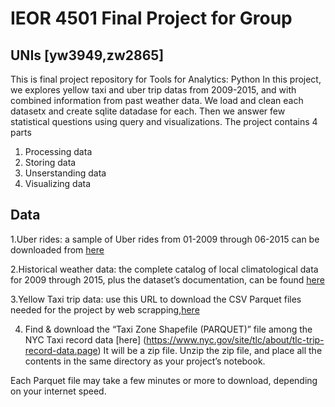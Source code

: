 # IEOR 4501 Final Project for Group 
## UNIs [yw3949,zw2865]
This is final project repository for Tools for Analytics: Python
In this project, we explores yellow taxi and uber trip datas from 2009-2015, and with combined information from past weather data.
We load and clean each datasetx and create sqlite datadase for each. Then we answer few statistical questions using query and visualizations.
The project contains 4 parts
1. Processing data
2. Storing data
3. Unserstanding data
4. Visualizing data

## Data 
1.Uber rides: a sample of Uber rides from 01-2009 through 06-2015 can be downloaded from [here](https://drive.google.com/file/d/1F7D82w1D5151GXCR6BTEk7mNQ_YnPNDk/view?usp=sharing)

2.Historical weather data: the complete catalog of local climatological data for 2009 through 2015, plus the dataset’s documentation, can be found [here](https://drive.google.com/drive/folders/1I_Cj3RFHRGcQjb5Gas06buqRbKodIwKC?usp=sharing)

3.Yellow Taxi trip data: use this URL to download the CSV Parquet files needed for the project by web scrapping,[here](https://www1.nyc.gov/site/tlc/about/tlc-trip-record-data.page)

4. Find & download the “Taxi Zone Shapefile (PARQUET)” file among the NYC Taxi record data [here] (https://www.nyc.gov/site/tlc/about/tlc-trip-record-data.page) It will be a zip file. Unzip the zip file, and place all the contents in the same directory as your project’s notebook. 

Each Parquet file may take a few minutes or more to download, depending on your internet speed.


